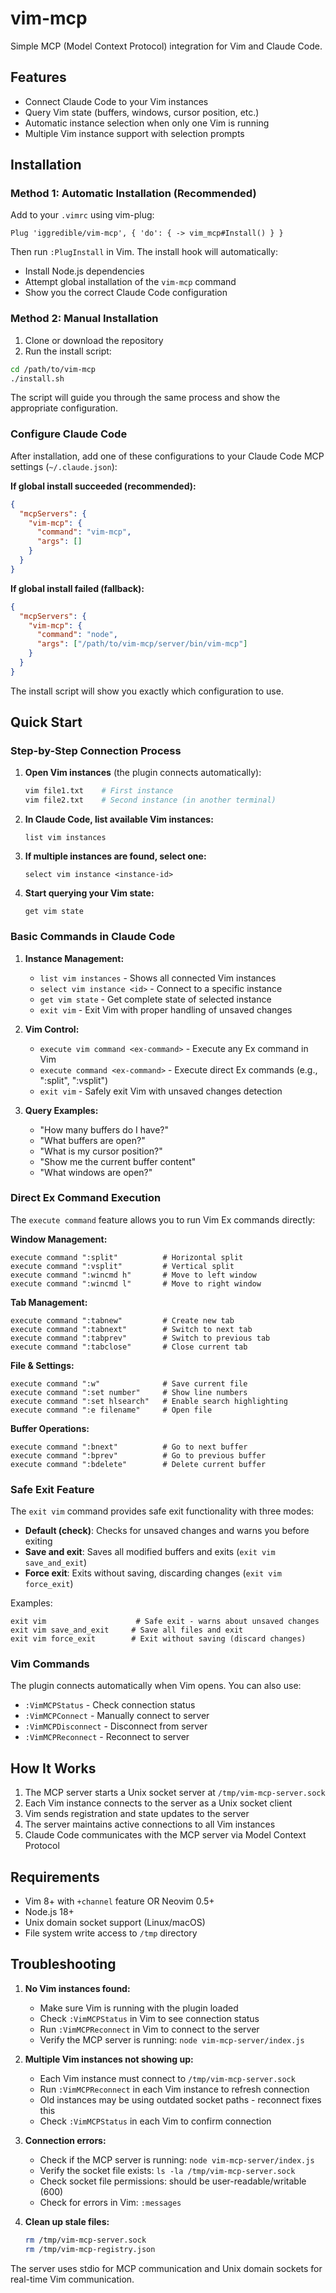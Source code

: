 # vim-mcp

Simple MCP (Model Context Protocol) integration for Vim and Claude Code.

## Features

- Connect Claude Code to your Vim instances
- Query Vim state (buffers, windows, cursor position, etc.)
- Automatic instance selection when only one Vim is running
- Multiple Vim instance support with selection prompts

## Installation

### Method 1: Automatic Installation (Recommended)

Add to your `.vimrc` using vim-plug:

```vim
Plug 'iggredible/vim-mcp', { 'do': { -> vim_mcp#Install() } }
```

Then run `:PlugInstall` in Vim. The install hook will automatically:
- Install Node.js dependencies
- Attempt global installation of the `vim-mcp` command
- Show you the correct Claude Code configuration

### Method 2: Manual Installation

1. Clone or download the repository
2. Run the install script:
```bash
cd /path/to/vim-mcp
./install.sh
```

The script will guide you through the same process and show the appropriate configuration.

### Configure Claude Code

After installation, add one of these configurations to your Claude Code MCP settings (`~/.claude.json`):

**If global install succeeded (recommended):**
```json
{
  "mcpServers": {
    "vim-mcp": {
      "command": "vim-mcp",
      "args": []
    }
  }
}
```

**If global install failed (fallback):**
```json
{
  "mcpServers": {
    "vim-mcp": {
      "command": "node",
      "args": ["/path/to/vim-mcp/server/bin/vim-mcp"]
    }
  }
}
```

The install script will show you exactly which configuration to use.

## Quick Start

### Step-by-Step Connection Process

1. **Open Vim instances** (the plugin connects automatically):
   ```bash
   vim file1.txt    # First instance
   vim file2.txt    # Second instance (in another terminal)
   ```

2. **In Claude Code, list available Vim instances:**
   ```
   list vim instances
   ```

3. **If multiple instances are found, select one:**
   ```
   select vim instance <instance-id>
   ```

4. **Start querying your Vim state:**
   ```
   get vim state
   ```

### Basic Commands in Claude Code

1. **Instance Management:**
   - `list vim instances` - Shows all connected Vim instances
   - `select vim instance <id>` - Connect to a specific instance
   - `get vim state` - Get complete state of selected instance
   - `exit vim` - Exit Vim with proper handling of unsaved changes

2. **Vim Control:**
   - `execute vim command <ex-command>` - Execute any Ex command in Vim
   - `execute command <ex-command>` - Execute direct Ex commands (e.g., ":split", ":vsplit")
   - `exit vim` - Safely exit Vim with unsaved changes detection

3. **Query Examples:**
   - "How many buffers do I have?"
   - "What buffers are open?"
   - "What is my cursor position?"
   - "Show me the current buffer content"
   - "What windows are open?"

### Direct Ex Command Execution

The `execute command` feature allows you to run Vim Ex commands directly:

**Window Management:**
```
execute command ":split"          # Horizontal split
execute command ":vsplit"         # Vertical split  
execute command ":wincmd h"       # Move to left window
execute command ":wincmd l"       # Move to right window
```

**Tab Management:**
```
execute command ":tabnew"         # Create new tab
execute command ":tabnext"        # Switch to next tab
execute command ":tabprev"        # Switch to previous tab
execute command ":tabclose"       # Close current tab
```

**File & Settings:**
```
execute command ":w"              # Save current file
execute command ":set number"     # Show line numbers
execute command ":set hlsearch"   # Enable search highlighting
execute command ":e filename"     # Open file
```

**Buffer Operations:**
```
execute command ":bnext"          # Go to next buffer
execute command ":bprev"          # Go to previous buffer
execute command ":bdelete"        # Delete current buffer
```

### Safe Exit Feature

The `exit vim` command provides safe exit functionality with three modes:

- **Default (check)**: Checks for unsaved changes and warns you before exiting
- **Save and exit**: Saves all modified buffers and exits (`exit vim save_and_exit`)  
- **Force exit**: Exits without saving, discarding changes (`exit vim force_exit`)

Examples:
```
exit vim                    # Safe exit - warns about unsaved changes
exit vim save_and_exit     # Save all files and exit
exit vim force_exit        # Exit without saving (discard changes)
```

### Vim Commands

The plugin connects automatically when Vim opens. You can also use:

- `:VimMCPStatus` - Check connection status
- `:VimMCPConnect` - Manually connect to server
- `:VimMCPDisconnect` - Disconnect from server
- `:VimMCPReconnect` - Reconnect to server

## How It Works

1. The MCP server starts a Unix socket server at `/tmp/vim-mcp-server.sock`
2. Each Vim instance connects to the server as a Unix socket client
3. Vim sends registration and state updates to the server
4. The server maintains active connections to all Vim instances
5. Claude Code communicates with the MCP server via Model Context Protocol

## Requirements

- Vim 8+ with `+channel` feature OR Neovim 0.5+
- Node.js 18+
- Unix domain socket support (Linux/macOS)
- File system write access to `/tmp` directory

## Troubleshooting

1. **No Vim instances found:**
   - Make sure Vim is running with the plugin loaded
   - Check `:VimMCPStatus` in Vim to see connection status
   - Run `:VimMCPReconnect` in Vim to connect to the server
   - Verify the MCP server is running: `node vim-mcp-server/index.js`

2. **Multiple Vim instances not showing up:**
   - Each Vim instance must connect to `/tmp/vim-mcp-server.sock`
   - Run `:VimMCPReconnect` in each Vim instance to refresh connection
   - Old instances may be using outdated socket paths - reconnect fixes this
   - Check `:VimMCPStatus` in each Vim to confirm connection

3. **Connection errors:**
   - Check if the MCP server is running: `node vim-mcp-server/index.js`
   - Verify the socket file exists: `ls -la /tmp/vim-mcp-server.sock`
   - Check socket file permissions: should be user-readable/writable (600)
   - Check for errors in Vim: `:messages`

4. **Clean up stale files:**
   ```bash
   rm /tmp/vim-mcp-server.sock
   rm /tmp/vim-mcp-registry.json
   ```

The server uses stdio for MCP communication and Unix domain sockets for real-time Vim communication.

